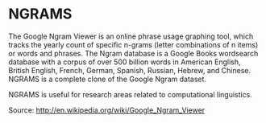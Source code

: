 # NGRAMS
The Google Ngram Viewer is an online phrase usage graphing tool, which tracks the yearly count of specific n-grams (letter combinations of n items) or words and phrases. The Ngram database is a Google Books wordsearch database with a corpus of over 500 billion words in American English, British English, French, German, Spanish, Russian, Hebrew, and Chinese. NGRAMS is a complete clone of the Google Ngram dataset.

NGRAMS is useful for research areas related to computational linguistics.

Source: http://en.wikipedia.org/wiki/Google_Ngram_Viewer
